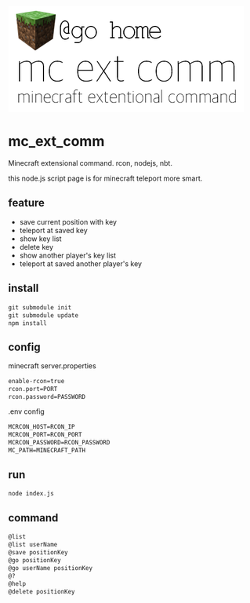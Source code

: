 ![alt logo](https://github.com/devmario/mc_ext_comm/blob/master/mc_ext_comm_logo.png?raw=true)
# mc_ext_comm
Minecraft extensional command. rcon, nodejs, nbt.

this node.js script page is for minecraft teleport more smart.

## feature
- save current position with key
- teleport at saved key
- show key list
- delete key
- show another player's key list
- teleport at saved another player's key


## install
```
git submodule init
git submodule update
npm install
```

## config
minecraft server.properties
```
enable-rcon=true
rcon.port=PORT
rcon.password=PASSWORD
```
.env config
```
MCRCON_HOST=RCON_IP
MCRCON_PORT=RCON_PORT
MCRCON_PASSWORD=RCON_PASSWORD
MC_PATH=MINECRAFT_PATH
```

## run
```
node index.js
```

## command
```
@list
@list userName
@save positionKey
@go positionKey
@go userName positionKey
@?
@help
@delete positionKey
```
